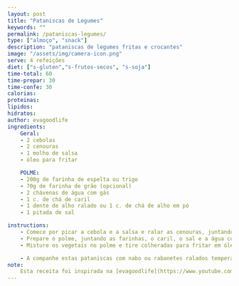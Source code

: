 ```yaml
---
layout: post
title: "Pataniscas de Legumes"
keywords: ""
permalink: /pataniscas-legumes/
type: ["almoço", "snack"]
description: "pataniscas de legumes fritas e crocantes"
image: "/assets/img/camera-icon.png"
serve: 4 refeições
diet: ["s-gluten","s-frutos-secos", "s-soja"]
time-total: 60
time-prepar: 30
time-confe: 30
calorias:
proteinas:
lipidos:
hidratos:
author: evagoodlife
ingredients:
    Geral:
    - 2 cebolas
    - 2 cenouras
    - 1 molho de salsa
    - óleo para fritar

    POLME:
    - 200g de farinha de espelta ou trigo
    - 70g de farinha de grão (opcional)
    - 2 chávenas de água com gás
    - 1 c. de chá de caril
    - 1 dente de alho ralado ou 1 c. de chá de alho em pó
    - 1 pitada de sal

instructions:
    - Comece por picar a cebola e a salsa e ralar as cenouras, juntando tudo numa taça.
    - Prepare o polme, juntando as farinhas, o caril, o sal e a água com gás até obter uma consistência nem demasiado líquida nem demasiado grossa.
    - Misture os vegetais no polme e tire colheradas para fritar em óleo bem quente.

    - A companhe estas pataniscas com nabo ou rabanetes ralados temperados com umas gotas de limão, para ajudar a digerir melhor a gordura dos fritos. Nestas pataniscas, pode usar os vegetais que gostar mais e até juntar um pouco de tofu ralado ou grão cozido desfeito, para enriquecer ainda mais.
note:
    Esta receita foi inspirada na [evagoodlife](https://www.youtube.com/watch?v=h9YYuktF6D4&ab_channel=evagoodlife)
---
```

